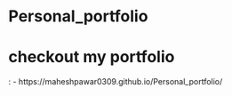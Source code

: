 # Personal_portfolio
<h1>checkout my portfolio</h1> : - https://maheshpawar0309.github.io/Personal_portfolio/
